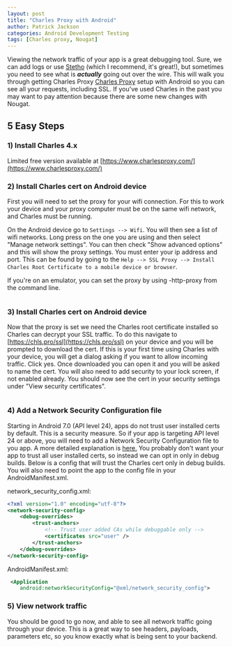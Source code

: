 ```yaml
---
layout: post
title: "Charles Proxy with Android"
author: Patrick Jackson
categories: Android Development Testing
tags: [Charles proxy, Nougat]
---
```


Viewing the network traffic of your app is a great debugging tool.  Sure, we can add logs or use [Stetho](http://facebook.github.io/stetho/) (which I recommend, it's great!), but sometimes you need to see what is ___actually___ going out over the wire. This will walk you through getting Charles Proxy  [Charles Proxy](https://www.charlesproxy.com/) setup with Android so you can see all your requests, including SSL.  If you've used Charles in the past you may want to pay attention because there are some new changes with Nougat.

## 5 Easy Steps


### 1) Install Charles 4.x
Limited free version available at [https://www.charlesproxy.com/](https://www.charlesproxy.com/)

### 2) Install Charles cert on Android device 
 	
First you will need to set the proxy for your wifi connection.  For this to work your device and your proxy computer must be on the same wifi network, and Charles must be running.  

On the Android device go to `Settings --> Wifi`.  You will then see a list of wifi networks.  Long press on the one you are using and then select "Manage network settings".  You can then check "Show advanced options" and this will show the proxy settings.  You must enter your ip address and port.  This can be found by going to the `Help --> SSL Proxy --> Install Charles Root Certificate to a mobile device or browser`.  

If you're on an emulator, you can set the proxy by using -http-proxy from the command line.

<p style="text-align:center">
<img src="https://storage.googleapis.com/tmapp/proxy_settings.png" style="max-height: 600px; max-width: 600px;" alt="" />
</p>

### 3) Install Charles cert on Android device 

Now that the proxy is set we need the Charles root certificate installed so Charles can decrypt your SSL traffic.  To do this navigate to [https://chls.pro/ssl](https://chls.pro/ssl) on your device and you will be prompted to download the cert.  If this is your first time using Charles with your device, you will get a dialog asking if you want to allow incoming traffic.  Click yes.  Once downloaded you can open it and you will be asked to name the cert.  You will also need to add security to your lock screen, if not enabled already.  You should now see the cert in your security settings under "View security certificates".
   
<p style="text-align:center">
<img src="https://storage.googleapis.com/tmapp/user_certs.png" style="max-height: 600px; max-width: 600px;" alt="" />
</p>

### 4) Add a Network Security Configuration file

Starting in Android 7.0 (API level 24), apps do not trust user installed certs by default.  This is a security measure. So if your app is targeting API level 24 or above, you will need to add a Network Security Configuration file to you app.  A more detailed explanation is [here.](https://developer.android.com/training/articles/security-config.html)   You probably don't want your app to trust all user installed certs, so instead we can opt in only in debug builds.    Below is a config that will trust the Charles cert only in debug builds.  You will also need to point the app to the config file in your AndroidManifest.xml.
 
network_security_config.xml:

```xml
<?xml version="1.0" encoding="utf-8"?>
<network-security-config>
    <debug-overrides>
        <trust-anchors>
            <!-- Trust user added CAs while debuggable only -->
            <certificates src="user" />
        </trust-anchors>
    </debug-overrides>
</network-security-config>
```

AndroidManifest.xml:

```xml
 <Application
 	android:networkSecurityConfig="@xml/network_security_config">
```
 

### 5) View network traffic

You should be good to go now, and able to see all network traffic going through your device.  This is a great way to see headers, payloads, parameters etc, so you know exactly what is being sent to your backend.